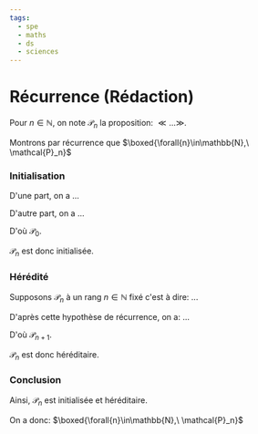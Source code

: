 ```yaml
---
tags:
  - spe
  - maths
  - ds
  - sciences
---
```


# Récurrence (Rédaction)

Pour $n\in\mathbb{N}$, on note $\mathcal{P}_n$ la proposition: $\ll ... \gg$.

Montrons par récurrence que $\boxed{\forall{n}\in\mathbb{N},\ \mathcal{P}_n}$

### Initialisation

D'une part, on a ...

D'autre part, on a ...

D'où $\mathcal{P}_0$.

$\mathcal{P}_n$ est donc initialisée.

### Hérédité

Supposons $\mathcal{P}_n$ à un rang $n\in\mathbb{N}$ fixé c'est à dire: ...

D'après cette hypothèse de récurrence, on a: ...

D'où $\mathcal{P}_{n+1}$.

$\mathcal{P}_n$ est donc héréditaire.

### Conclusion

Ainsi, $\mathcal{P}_n$ est initialisée et héréditaire.

On a donc: $\boxed{\forall{n}\in\mathbb{N},\ \mathcal{P}_n}$

